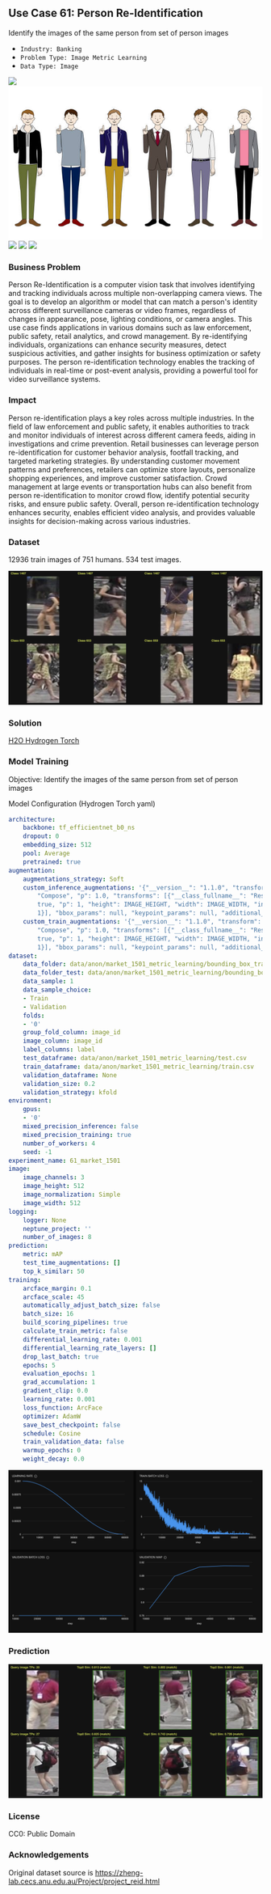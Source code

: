 ## Use Case 61: Person Re-Identification

Identify the images of the same person from set of person images

- `Industry: Banking`
- `Problem Type: Image Metric Learning`
- `Data Type: Image`

![](https://github.com/h2oai/ht-catalog/blob/646864e3c695f7c721514159bd6c59520dab7438/Assets/use-cases/person_images/cover.png)
![](https://github.com/h2oai/ht-catalog/blob/646864e3c695f7c721514159bd6c59520dab7438/Assets/use-cases/person_images/cover.jpg)
![](https://github.com/h2oai/ht-catalog/blob/646864e3c695f7c721514159bd6c59520dab7438/Assets/use-cases/person_images/cover.jpeg)
![](https://github.com/h2oai/ht-catalog/blob/646864e3c695f7c721514159bd6c59520dab7438/Assets/use-cases/person_images/cover.webp)
![](https://github.com/h2oai/ht-catalog/blob/646864e3c695f7c721514159bd6c59520dab7438/Assets/use-cases/person_images/cover)

### Business Problem 

Person Re-Identification is a computer vision task that involves identifying and tracking individuals across multiple non-overlapping camera views. The goal is to develop an algorithm or model that can match a person's identity across different surveillance cameras or video frames, regardless of changes in appearance, pose, lighting conditions, or camera angles. This use case finds applications in various domains such as law enforcement, public safety, retail analytics, and crowd management. By re-identifying individuals, organizations can enhance security measures, detect suspicious activities, and gather insights for business optimization or safety purposes. The person re-identification technology enables the tracking of individuals in real-time or post-event analysis, providing a powerful tool for video surveillance systems.

### Impact

Person re-identification plays a key roles across multiple industries. In the field of law enforcement and public safety, it enables authorities to track and monitor individuals of interest across different camera feeds, aiding in investigations and crime prevention. Retail businesses can leverage person re-identification for customer behavior analysis, footfall tracking, and targeted marketing strategies. By understanding customer movement patterns and preferences, retailers can optimize store layouts, personalize shopping experiences, and improve customer satisfaction. Crowd management at large events or transportation hubs can also benefit from person re-identification to monitor crowd flow, identify potential security risks, and ensure public safety. Overall, person re-identification technology enhances security, enables efficient video analysis, and provides valuable insights for decision-making across various industries.

### Dataset

12936 train images of 751 humans. 534 test images. 

![train data](https://github.com/h2oai/ht-catalog/blob/646864e3c695f7c721514159bd6c59520dab7438/Assets/use-cases/person_images/train%20data.png)

### Solution

[H2O Hydrogen Torch](https://docs.h2o.ai/h2o-hydrogen-torch/)

### Model Training

Objective: Identify the images of the same person from set of person images

Model Configuration (Hydrogen Torch yaml)

```yaml
architecture:
    backbone: tf_efficientnet_b0_ns
    dropout: 0
    embedding_size: 512
    pool: Average
    pretrained: true
augmentation:
    augmentations_strategy: Soft
    custom_inference_augmentations: '{"__version__": "1.1.0", "transform": {"__class_fullname__":
        "Compose", "p": 1.0, "transforms": [{"__class_fullname__": "Resize", "always_apply":
        true, "p": 1, "height": IMAGE_HEIGHT, "width": IMAGE_WIDTH, "interpolation":
        1}], "bbox_params": null, "keypoint_params": null, "additional_targets": {}}}'
    custom_train_augmentations: '{"__version__": "1.1.0", "transform": {"__class_fullname__":
        "Compose", "p": 1.0, "transforms": [{"__class_fullname__": "Resize", "always_apply":
        true, "p": 1, "height": IMAGE_HEIGHT, "width": IMAGE_WIDTH, "interpolation":
        1}], "bbox_params": null, "keypoint_params": null, "additional_targets": {}}}'
dataset:
    data_folder: data/anon/market_1501_metric_learning/bounding_box_train/
    data_folder_test: data/anon/market_1501_metric_learning/bounding_box_train/
    data_sample: 1
    data_sample_choice:
    - Train
    - Validation
    folds:
    - '0'
    group_fold_column: image_id
    image_column: image_id
    label_columns: label
    test_dataframe: data/anon/market_1501_metric_learning/test.csv
    train_dataframe: data/anon/market_1501_metric_learning/train.csv
    validation_dataframe: None
    validation_size: 0.2
    validation_strategy: kfold
environment:
    gpus:
    - '0'
    mixed_precision_inference: false
    mixed_precision_training: true
    number_of_workers: 4
    seed: -1
experiment_name: 61_market_1501
image:
    image_channels: 3
    image_height: 512
    image_normalization: Simple
    image_width: 512
logging:
    logger: None
    neptune_project: ''
    number_of_images: 8
prediction:
    metric: mAP
    test_time_augmentations: []
    top_k_similar: 50
training:
    arcface_margin: 0.1
    arcface_scale: 45
    automatically_adjust_batch_size: false
    batch_size: 16
    build_scoring_pipelines: true
    calculate_train_metric: false
    differential_learning_rate: 0.001
    differential_learning_rate_layers: []
    drop_last_batch: true
    epochs: 5
    evaluation_epochs: 1
    grad_accumulation: 1
    gradient_clip: 0.0
    learning_rate: 0.001
    loss_function: ArcFace
    optimizer: AdamW
    save_best_checkpoint: false
    schedule: Cosine
    train_validation_data: false
    warmup_epochs: 0
    weight_decay: 0.0

```

![chart](https://github.com/h2oai/ht-catalog/blob/646864e3c695f7c721514159bd6c59520dab7438/Assets/use-cases/person_images/chart.png)


### Prediction

![Predictions](https://github.com/h2oai/ht-catalog/blob/646864e3c695f7c721514159bd6c59520dab7438/Assets/use-cases/person_images/Validation%20Predictions.png)

### License

CC0: Public Domain

### Acknowledgements

Original dataset source is https://zheng-lab.cecs.anu.edu.au/Project/project_reid.html

